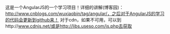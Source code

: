 这是一个AngularJS的一个学习项目！详细的讲解(博客园)：http://www.cnblogs.com/wuxiaobin/tag/angular/，之后对于AngularJS的学习的代码会更新到github来！
对于cdn，如果不可用，可以到http://www.cdnjs.net/或是http://libs.useso.com/js.php去获取